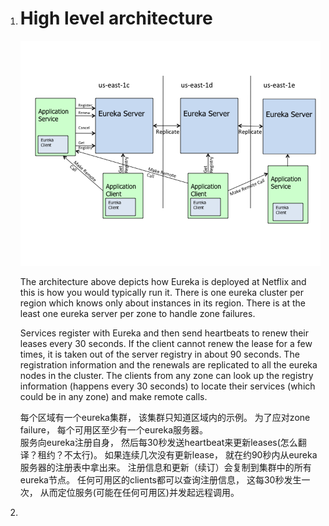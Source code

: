1. # High level architecture

    ![Eureka High level Architecture](eureka_architecture.png)

    The architecture above depicts how Eureka is deployed at Netflix and this is how you would typically run it. There is one eureka cluster per region which knows only about instances in its region. There is at the least one eureka server per zone to handle zone failures.<br>
    
    Services register with Eureka and then send heartbeats to renew their leases every 30 seconds. If the client cannot renew the lease for a few times, it is taken out of the server registry in about 90 seconds. The registration information and the renewals are replicated to all the eureka nodes in the cluster. The clients from any zone can look up the registry information (happens every 30 seconds) to locate their services (which could be in any zone) and make remote calls.<br>

    每个区域有一个eureka集群， 该集群只知道区域内的示例。 为了应对zone failure， 每个可用区至少有一个eureka服务器。<br>
    服务向eureka注册自身， 然后每30秒发送heartbeat来更新leases(怎么翻译？租约？不太行)。 如果连续几次没有更新lease， 就在约90秒内从eureka服务器的注册表中拿出来。 注册信息和更新（续订）会复制到集群中的所有eureka节点。 任何可用区的clients都可以查询注册信息， 这每30秒发生一次， 从而定位服务(可能在任何可用区)并发起远程调用。<br>
2. 